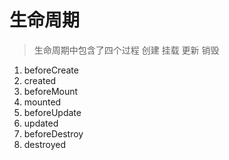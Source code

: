 # 生命周期

> 生命周期中包含了四个过程 创建 挂载 更新 销毁

1. beforeCreate
2. created 
3. beforeMount
4. mounted
5. beforeUpdate
6. updated
7. beforeDestroy
8. destroyed